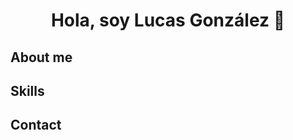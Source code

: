 <div align="center">
<h1 aling="center">Hola, soy Lucas González 👋</h1>
</div>

## About me


## Skills


## Contact



<!---
lucasgonzalezz/lucasgonzalezz is a ✨ special ✨ repository because its `README.md` (this file) appears on your GitHub profile.
You can click the Preview link to take a look at your changes.
--->
